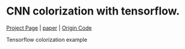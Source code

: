 # CNN colorization with tensorflow.

[Project Page](https://richzhang.github.io/ideepcolor/) | [paper](https://arxiv.org/abs/1705.02999) | [Origin Code](https://github.com/junyanz/interactive-deep-colorization)

Tensorflow colorization example 

